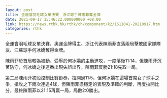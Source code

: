 ```yaml
---
layout: post
title: 全運會羽毛球女單決賽　浙江球手陳雨菲奪金牌
date: 2021-09-17 15:46:22.000000000 +08:00
link: https://news.rthk.hk/rthk/ch/component/k2/1611041-20210917.htm
categories: rthk
---
```


全運會羽毛球女單決賽，奧運金牌得主、浙江代表陳雨菲直落兩局擊敗國家隊隊友、江蘇球手何冰嬌奪得金牌。

陳雨菲於首局較為被動，受壓於何冰嬌的主動進攻，一度落後11:14，但陳雨菲沉著防守，何冰嬌之後連番出現失誤出界，陳雨菲反勝21:18先取一局。

第二局陳雨菲初段控制比賽節奏，拉開過11:5，但何冰嬌在這場首席女子球手之爭，搶攻之下兩次連追4球，但陳雨菲憑穩定的表現及準確的判斷，再度拉開比分，最終陳雨菲以21:15再贏一局，局數2:0勝出。
